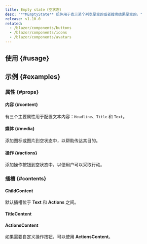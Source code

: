 ```yaml
---
title: Empty state（空状态）
desc: "**MEmptyState** 组件用于表示某个列表是空的或者搜索结果是空的。"
release: v1.10.0
related:
  - /blazor/components/buttons
  - /blazor/components/icons
  - /blazor/components/avatars
---
```


## 使用 {#usage}

<masa-example file="Examples.components.empty_states.Usage"></masa-example>

## 示例 {#examples}

### 属性 {#props}

#### 内容 {#content}

有三个主要属性用于配置文本内容：`Headline`、`Title` 和 `Text`。

<masa-example file="Examples.components.empty_states.Content"></masa-example>

#### 媒体 {#media}

添加图标或图片到空状态中，以帮助传达其目的。

<masa-example file="Examples.components.empty_states.Media"></masa-example>

#### 操作 {#actions}

添加操作按钮到空状态中，以便用户可以采取行动。

<masa-example file="Examples.components.empty_states.Actions"></masa-example>

### 插槽 {#contents}

#### ChildContent

默认插槽位于 **Text** 和 **Actions** 之间。

<masa-example file="Examples.components.empty_states.ChildContent"></masa-example>

#### TitleContent

<masa-example file="Examples.components.empty_states.TitleContent"></masa-example>

#### ActionsContent

如果需要自定义操作按钮，可以使用 **ActionsContent**。

<masa-example file="Examples.components.empty_states.ActionsContent"></masa-example>
